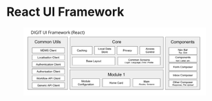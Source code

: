 # React UI Framework

<figure><img src="../../.gitbook/assets/image (1) (1) (1).png" alt=""><figcaption></figcaption></figure>

